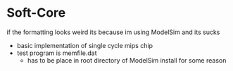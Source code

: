 # Soft-Core
if the formatting looks weird its because im using ModelSim and its sucks
- basic implementation of single cycle mips chip
- test program is memfile.dat
  - has to be place in root directory of ModelSim install for some reason


